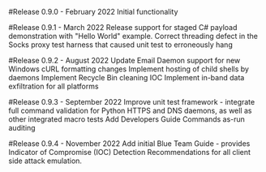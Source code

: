#Release 0.9.0 - February 2022
Initial functionality

#Release 0.9.1 - March 2022
Release support for staged C# payload demonstration with "Hello World" example.
Correct threading defect in the Socks proxy test harness that caused unit test to erroneously hang

#Release 0.9.2 - August 2022
Update Email Daemon support for new Windows cURL formatting changes
Implement hosting of child shells by daemons
Implement Recycle Bin cleaning IOC 
Implement in-band data exfiltration for all platforms

#Release 0.9.3 - September 2022
Improve unit test framework - integrate full command validation for Python HTTPS and DNS daemons, as well as other integrated macro tests
Add Developers Guide
Commands as-run auditing

#Release 0.9.4 - November 2022
Add initial Blue Team Guide - provides Indicator of Compromise (IOC) Detection Recommendations for all client side attack emulation.